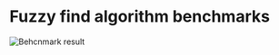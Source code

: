 # Fuzzy find algorithm benchmarks

![Behcnmark result](https://github.com/r4ai/fuzzy_find_algorithm_benchmarks/raw/main/benchmark.svg)
